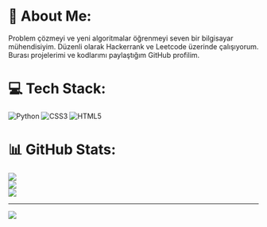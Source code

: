 # 💫 About Me:
Problem çözmeyi ve yeni algoritmalar öğrenmeyi seven bir bilgisayar mühendisiyim. Düzenli olarak Hackerrank ve Leetcode üzerinde çalışıyorum. Burası projelerimi ve kodlarımı paylaştığım GitHub profilim.


# 💻 Tech Stack:
![Python](https://img.shields.io/badge/python-3670A0?style=for-the-badge&logo=python&logoColor=ffdd54) ![CSS3](https://img.shields.io/badge/css3-%231572B6.svg?style=for-the-badge&logo=css3&logoColor=white) ![HTML5](https://img.shields.io/badge/html5-%23E34F26.svg?style=for-the-badge&logo=html5&logoColor=white)
# 📊 GitHub Stats:
![](https://github-readme-stats.vercel.app/api?username=mfordusu&theme=blueberry&hide_border=false&include_all_commits=false&count_private=false)<br/>
![](https://github-readme-streak-stats.herokuapp.com/?user=mfordusu&theme=blueberry&hide_border=false)<br/>
![](https://github-readme-stats.vercel.app/api/top-langs/?username=mfordusu&theme=blueberry&hide_border=false&include_all_commits=false&count_private=false&layout=compact)

---
[![](https://visitcount.itsvg.in/api?id=mfordusu&icon=1&color=6)](https://visitcount.itsvg.in)

<!-- Proudly created with GPRM ( https://gprm.itsvg.in ) -->
